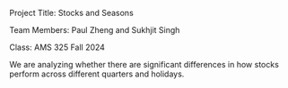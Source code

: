 Project Title: Stocks and Seasons

Team Members: Paul Zheng and Sukhjit Singh

Class: AMS 325 Fall 2024

We are analyzing whether there are significant differences in how stocks perform across different quarters and holidays.
